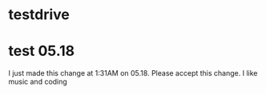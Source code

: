 # testdrive
# test 05.18

I just made this change at 1:31AM on 05.18. Please accept this change.
I like music and coding
